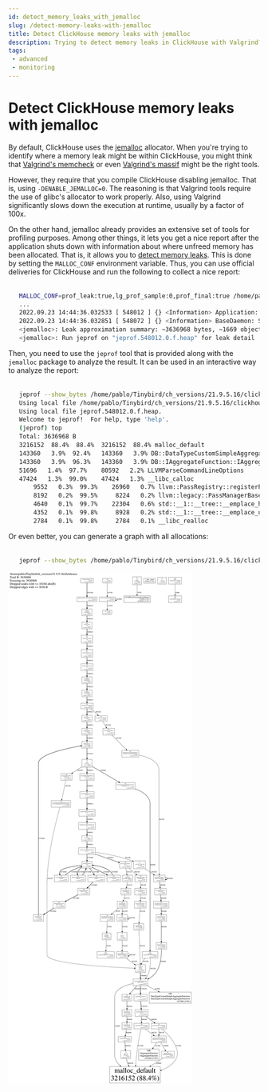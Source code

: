 ```yaml
---
id: detect_memory_leaks_with_jemalloc
slug: /detect-memory-leaks-with-jemalloc
title: Detect ClickHouse memory leaks with jemalloc
description: Trying to detect memory leaks in ClickHouse with Valgrind? Here's why and how to use jemalloc instead.
tags: 
 - advanced
 - monitoring
---
```


# Detect ClickHouse memory leaks with jemalloc

By default, ClickHouse uses the [jemalloc](http://jemalloc.net) allocator. When you're trying to identify where a memory leak might be within ClickHouse, you might think that [Valgrind's memcheck](https://valgrind.org/docs/manual/mc-manual.html) or even [Valgrind's massif](https://valgrind.org/docs/manual/ms-manual.html) might be the right tools. 

However, they require that you compile ClickHouse disabling jemalloc. That is, using `-DENABLE_JEMALLOC=0`. The reasoning is that Valgrind tools require the
use of glibc's allocator to work properly. Also, using Valgrind significantly slows down the execution at runtime, usually by a factor of 100x.

On the other hand, jemalloc already provides an extensive set of tools for profiling purposes. Among other things, it lets you get a nice report after the application shuts down with information about where unfreed memory has been
allocated. That is, it allows you to [detect memory leaks](https://github.com/jemalloc/jemalloc/wiki/Use-Case%3A-Leak-Checking). This is done by setting the `MALLOC_CONF` environment variable. Thus, you can use official deliveries for ClickHouse and run the following to collect a nice report:

```bash

   MALLOC_CONF=prof_leak:true,lg_prof_sample:0,prof_final:true /home/pablo/Tinybird/ch_versions/21.9.5.16/clickhouse server
   ...
   2022.09.23 14:44:36.032533 [ 548012 ] {} <Information> Application: shutting down
   2022.09.23 14:44:36.032851 [ 548072 ] {} <Information> BaseDaemon: Stop SignalListener thread
   <jemalloc>: Leak approximation summary: ~3636968 bytes, ~1669 objects, >= 1206 contexts
   <jemalloc>: Run jeprof on "jeprof.548012.0.f.heap" for leak detail
```

Then, you need to use the `jeprof` tool that is provided along with the `jemalloc` package to analyze the result. It can be used in an interactive way to analyze the report:

```bash

   jeprof --show_bytes /home/pablo/Tinybird/ch_versions/21.9.5.16/clickhouse jeprof.548012.0.f.heap
   Using local file /home/pablo/Tinybird/ch_versions/21.9.5.16/clickhouse.
   Using local file jeprof.548012.0.f.heap.
   Welcome to jeprof!  For help, type 'help'.
   (jeprof) top
   Total: 3636968 B
   3216152  88.4%  88.4%  3216152  88.4% malloc_default
   143360   3.9%  92.4%   143360   3.9% DB::DataTypeCustomSimpleAggregateFunction::DataTypeCustomSimpleAggregateFunction
   143360   3.9%  96.3%   143360   3.9% DB::IAggregateFunction::IAggregateFunction
   51696   1.4%  97.7%    80592   2.2% LLVMParseCommandLineOptions
   47424   1.3%  99.0%    47424   1.3% __libc_calloc
       9552   0.3%  99.3%    26960   0.7% llvm::PassRegistry::registerPass
       8192   0.2%  99.5%     8224   0.2% llvm::legacy::PassManagerBase::~PassManagerBase
       4640   0.1%  99.7%    22304   0.6% std::__1::__tree::__emplace_hint_unique_key_args
       4352   0.1%  99.8%     8928   0.2% std::__1::__tree::__emplace_unique_key_args
       2784   0.1%  99.8%     2784   0.1% __libc_realloc
```

Or even better, you can generate a graph with all allocations:

```bash

   jeprof --show_bytes /home/pablo/Tinybird/ch_versions/21.9.5.16/clickhouse jeprof.548012.0.f.heap --pdf > memory_leak_report.pdf
```

![Memory leak report](./img/memory_leak_graph.svg)
